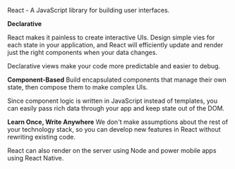 React - A JavaScript library for building user interfaces.

**Declarative**

React makes it painless to create interactive UIs.
Design simple vies for each state in your application, and React will efficiently update and render just the right components when your data changes.

Declarative views make your code more predictable and easier to debug.

**Component-Based**
Build encapsulated components that manage their own state, then compose them to make complex UIs.

Since component logic is written in JavaScript instead of templates, you can easily pass rich data
through your app and keep state out of the DOM.

**Learn Once, Write Anywhere**
We don't make assumptions about the rest of your technology stack, so you can develop new features
in React without rewriting existing code.

React can also render on the server using Node and power mobile apps using React Native.
